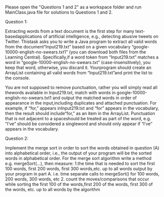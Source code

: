 Please open the "Questions 1 and 2" as a workspace folder and run MainClass.java file for solutions to Questions 1 and 2. 


Question 1:

Extracting words from a text document is the first step for many text-basedapplications of artificial intelligence, e.g., detecting abusive tweets on Twitter. Thistask asks you to write a Java program to extract all valid words from the document“Input219.txt” based on a given vocabulary “google-10000-english-no-swears.txt1” (you can download both files from the Learning Central). Specifically,if a word token from “Input219.txt” matches a word in “google-10000-english-no-swears.txt” (case-insensitively), you keep that word, otherwise, you discard it. Yourprogram should create an ArrayList containing all valid words from “Input219.txt”and print the list to the console.

You are not supposed to remove punctuation, rather you will simply read all thewords available in Input219.txt, match with words in google-10000-english-no-swears.txt1 and output the matched words in order of appearance in the input,including duplicates and attached punctuation. For example, if “for,” appears inInput219.txt and “for” appears in the vocabulary, then the result should include“for,” as an item in the ArrayList. Punctuation that is not adjacent to a spaceshould be treated as part of the word, e.g. “I’ve” should be considered a singleword and should only appear if “I’ve” appears in the vocabulary.


Question 2:

Implement the merge sort in order to sort the words obtained in question (A) into alphabetical order, i.e., the output of your program will be the sorted words in alphabetical order. For the merge sort algorithm write a method e.g. mergeSort(...), then measure: 
    1.the time that is needed to sort the first 100 words, first 200 words, first 300 words,etc. up to all words output by your program in part A. i.e. time separate calls to
    mergeSort() for 100 words, 200 words, 300 words, etc
    2. count the moves/comparisons that occur while sorting the first 100 of the words,first 200 of the words, first 300 of the words, etc. up to all words by the algorithm